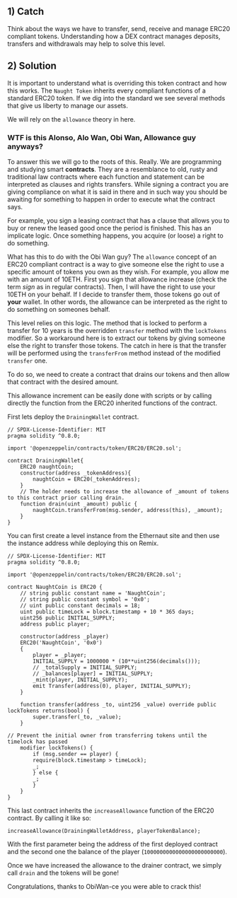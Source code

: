 ## 1) Catch
Think about the ways we have to transfer, send, receive and manage ERC20 compliant tokens. Understanding how a DEX contract manages deposits, transfers and withdrawals may help to solve this level.


## 2) Solution
It is important to understand what is overriding this token contract and how this works. The ```Naught Token``` inherits every compliant functions of a standard ERC20 token. If we dig into the standard we see several methods that give us liberty to manage our assets. 

We will rely on the ```allowance``` theory in here. 

### **WTF is this Alonso, Alo Wan, Obi Wan, Allowance guy anyways?**

To answer this we will go to the roots of this. Really. We are programming and studying smart **contracts**. They are a resemblance to old, rusty and traditional law contracts where each function and statement can be interpreted as clauses and rights transfers. While signing a contract you are giving compliance on what it is said in there and in such way you should be awaiting for something to happen in order to execute what the contract says.

For example, you sign a leasing contract that has a clause that allows you to buy or renew the leased good once the period is finished. This has an implicate logic. Once something happens, you acquire (or loose) a right to do something.

What has this to do with the Obi Wan guy? The ```allowance``` concept of an ERC20 compliant contract is a way to give someone else the right to use a specific amount of tokens you own as they wish. For example, you allow me with an amount of 10ETH. First you sign that allowance increase (check the term *sign* as in regular contracts). Then, I will have the right to use your 10ETH on your behalf. If I decide to transfer them, those tokens go out of **your** wallet. In other words, the allowance can be interpreted as the right to do something on someones behalf.

This level relies on this logic. The method that is locked to perform a transfer for 10 years is the overridden ```transfer``` method with the ```lockTokens``` modifier. So a workaround here is to extract our tokens by giving someone else the right to transfer those tokens. The catch in here is that the transfer will be performed using the ```transferFrom``` method instead of the modified ```transfer``` one.

To do so, we need to create a contract that drains our tokens and then allow that contract with the desired amount.

This allowance increment can be easily done with scripts or by calling directly the function from the ERC20 inherited functions of the contract.

First lets deploy the ```DrainingWallet``` contract.


    // SPDX-License-Identifier: MIT
    pragma solidity ^0.8.0;

    import '@openzeppelin/contracts/token/ERC20/ERC20.sol';

    contract DrainingWallet{
        ERC20 naughtCoin;
        constructor(address _tokenAddress){
            naughtCoin = ERC20(_tokenAddress);
        }
        // The holder needs to increase the allowance of _amount of tokens to this contract prior calling drain.
        function drain(uint _amount) public {
            naughtCoin.transferFrom(msg.sender, address(this), _amount);
        }
    }


You can first create a level instance from the Ethernaut site and then use the instance address while deploying this on Remix.


    // SPDX-License-Identifier: MIT
    pragma solidity ^0.8.0;

    import '@openzeppelin/contracts/token/ERC20/ERC20.sol';

    contract NaughtCoin is ERC20 {
        // string public constant name = 'NaughtCoin';
        // string public constant symbol = '0x0';
        // uint public constant decimals = 18;
        uint public timeLock = block.timestamp + 10 * 365 days;
        uint256 public INITIAL_SUPPLY;
        address public player;

        constructor(address _player) 
        ERC20('NaughtCoin', '0x0')
        {
            player = _player;
            INITIAL_SUPPLY = 1000000 * (10**uint256(decimals()));
            // _totalSupply = INITIAL_SUPPLY;
            // _balances[player] = INITIAL_SUPPLY;
            _mint(player, INITIAL_SUPPLY);
            emit Transfer(address(0), player, INITIAL_SUPPLY);
        }
    
        function transfer(address _to, uint256 _value) override public lockTokens returns(bool) {
            super.transfer(_to, _value);
        }

    // Prevent the initial owner from transferring tokens until the timelock has passed
        modifier lockTokens() {
            if (msg.sender == player) {
            require(block.timestamp > timeLock);
            _;
            } else {
            _;
            }
        } 
    } 


This last contract inherits the ```increaseAllowance``` function of the ERC20 contract. By calling it like so:

    increaseAllowance(DrainingWalletAddress, playerTokenBalance);

With the first parameter being the address of the first deployed contract and the second one the balance of the player (```1000000000000000000000000```).

Once we have increased the allowance to the drainer contract, we simply call ```drain``` and the tokens will be gone!

Congratulations, thanks to ObiWan-ce you were able to crack this!
